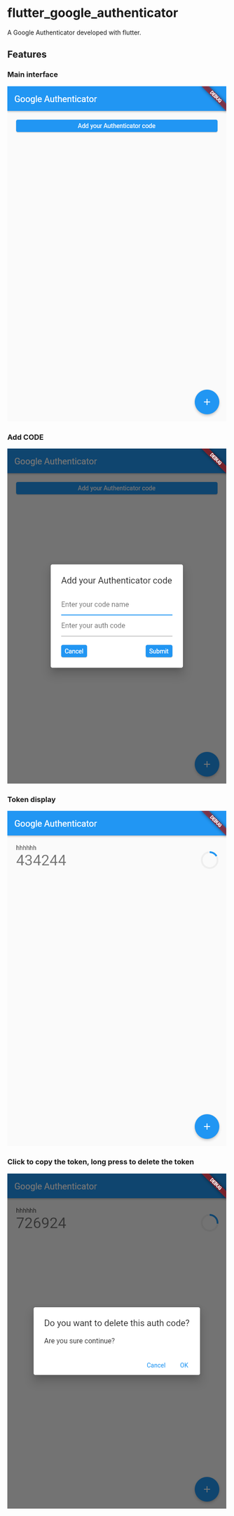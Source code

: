 # flutter_google_authenticator

A Google Authenticator developed with flutter.

## Features

### Main interface
![Main interface](./pic/p1.png)
### Add CODE
![Add code](./pic/p2.png)
### Token display
![Token display](./pic/p3.png)
### Click to copy the token, long press to delete the token
![Long press to delete token](./pic/p4.png)